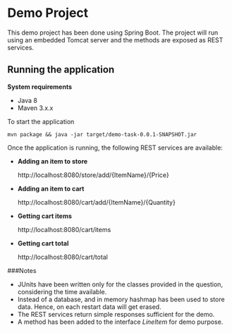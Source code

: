 # Demo Project

This demo project has been done using Spring Boot. The project will run using an embedded Tomcat server and the methods are exposed as REST services.

## Running the application

**System requirements**

- Java 8
- Maven 3.x.x

To start the application

    mvn package && java -jar target/demo-task-0.0.1-SNAPSHOT.jar


Once the application is running, the following REST services are available:


* **Adding an item to store**

    http://localhost:8080/store/add/{ItemName}/{Price}

* **Adding an item to cart**

    http://localhost:8080/cart/add/{ItemName}/{Quantity}
    
* **Getting cart items**

    http://localhost:8080/cart/items
    
* **Getting cart total**

    http://localhost:8080/cart/total

    
###Notes
- JUnits have been written only for the classes provided in the question, considering the time available.
- Instead of a database, and in memory hashmap has been used to store data. Hence, on each restart data will get erased.
- The REST services return simple responses sufficient for the demo.
- A method has been added to the interface *LineItem* for demo purpose.
